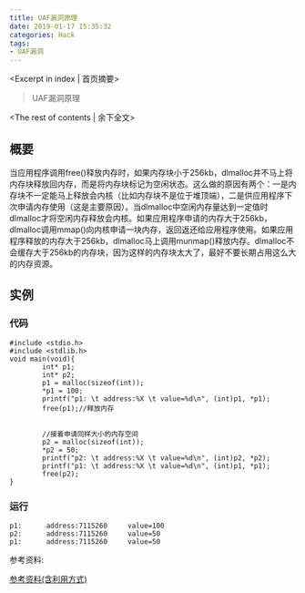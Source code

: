 ```yaml
---
title: UAF漏洞原理
date: 2019-01-17 15:35:32
categories: Hack
tags:
- UAF漏洞
---
```

<Excerpt in index | 首页摘要>
> UAF漏洞原理
>
<!-- more -->
<The rest of contents | 余下全文>  

## 概要
当应用程序调用free()释放内存时，如果内存块小于256kb，dlmalloc并不马上将内存块释放回内存，而是将内存块标记为空闲状态。这么做的原因有两个：一是内存块不一定能马上释放会内核（比如内存块不是位于堆顶端），二是供应用程序下次申请内存使用（这是主要原因）。当dlmalloc中空闲内存量达到一定值时dlmalloc才将空闲内存释放会内核。如果应用程序申请的内存大于256kb，dlmalloc调用mmap()向内核申请一块内存，返回返还给应用程序使用。如果应用程序释放的内存大于256kb，dlmalloc马上调用munmap()释放内存。dlmalloc不会缓存大于256kb的内存块，因为这样的内存块太大了，最好不要长期占用这么大的内存资源。


## 实例
### 代码
```
#include <stdio.h>
#include <stdlib.h>
void main(void){
        int* p1;
        int* p2;
        p1 = malloc(sizeof(int));
        *p1 = 100;
        printf("p1: \t address:%X \t value=%d\n", (int)p1, *p1);
        free(p1);//释放内存


        //接着申请同样大小的内存空间
        p2 = malloc(sizeof(int));
        *p2 = 50;
        printf("p2: \t address:%X \t value=%d\n", (int)p2, *p2);
        printf("p1: \t address:%X \t value=%d\n", (int)p1, *p1);
        free(p2);
}
```


### 运行
```
p1: 	 address:7115260 	 value=100
p2: 	 address:7115260 	 value=50
p1: 	 address:7115260 	 value=50
```

参考资料:

[参考资料(含利用方式)](https://blog.csdn.net/qq_31481187/article/details/73612451?locationNum=10&fps=1)